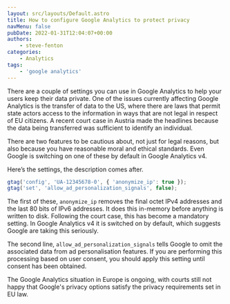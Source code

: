 ```yaml
---
layout: src/layouts/Default.astro
title: How to configure Google Analytics to protect privacy
navMenu: false
pubDate: 2022-01-31T12:04:07+00:00
authors:
    - steve-fenton
categories:
    - Analytics
tags:
    - 'google analytics'
---
```


There are a couple of settings you can use in Google Analytics to help your users keep their data private. One of the issues currently affecting Google Analytics is the transfer of data to the US, where there are laws that permit state actors access to the information in ways that are not legal in respect of EU citizens. A recent court case in Austria made the headlines because the data being transferred was sufficient to identify an individual.

There are two features to be cautious about, not just for legal reasons, but also because you have reasonable moral and ethical standards. Even Google is switching on one of these by default in Google Analytics v4.

Here’s the settings, the description comes after.

```javascript
gtag('config', 'UA-12345678-0', { 'anonymize_ip': true });
gtag('set', 'allow_ad_personalization_signals', false);
```

The first of these, `anonymize_ip` removes the final octet IPv4 addresses and the last 80 bits of IPv6 addresses. It does this in-memory before anything is written to disk. Following the court case, this has become a mandatory setting. In Google Analytics v4 it is switched on by default, which suggests Google are taking this seriously.

The second line, `allow_ad_personalization_signals` tells Google to omit the associated data from ad personalisation features. If you are performing this processing based on user consent, you should apply this setting until consent has been obtained.

The Google Analytics situation in Europe is ongoing, with courts still not happy that Google's privacy options satisfy the privacy requirements set in EU law.